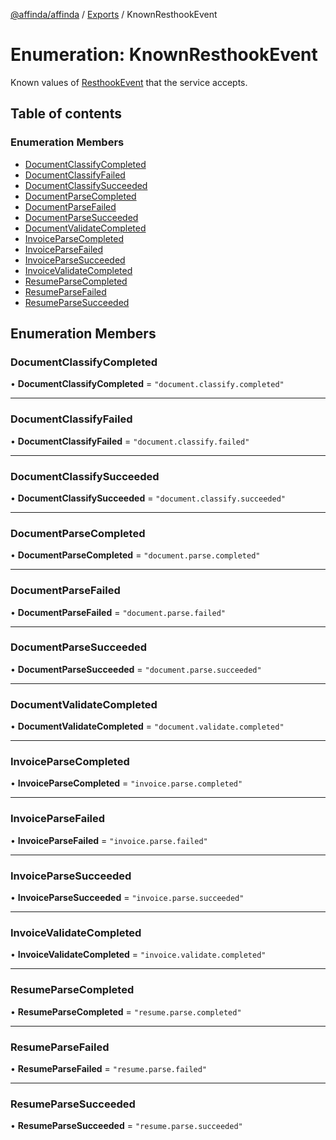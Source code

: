 [@affinda/affinda](../README.md) / [Exports](../modules.md) / KnownResthookEvent

# Enumeration: KnownResthookEvent

Known values of [ResthookEvent](../modules.md#resthookevent) that the service accepts.

## Table of contents

### Enumeration Members

- [DocumentClassifyCompleted](KnownResthookEvent.md#documentclassifycompleted)
- [DocumentClassifyFailed](KnownResthookEvent.md#documentclassifyfailed)
- [DocumentClassifySucceeded](KnownResthookEvent.md#documentclassifysucceeded)
- [DocumentParseCompleted](KnownResthookEvent.md#documentparsecompleted)
- [DocumentParseFailed](KnownResthookEvent.md#documentparsefailed)
- [DocumentParseSucceeded](KnownResthookEvent.md#documentparsesucceeded)
- [DocumentValidateCompleted](KnownResthookEvent.md#documentvalidatecompleted)
- [InvoiceParseCompleted](KnownResthookEvent.md#invoiceparsecompleted)
- [InvoiceParseFailed](KnownResthookEvent.md#invoiceparsefailed)
- [InvoiceParseSucceeded](KnownResthookEvent.md#invoiceparsesucceeded)
- [InvoiceValidateCompleted](KnownResthookEvent.md#invoicevalidatecompleted)
- [ResumeParseCompleted](KnownResthookEvent.md#resumeparsecompleted)
- [ResumeParseFailed](KnownResthookEvent.md#resumeparsefailed)
- [ResumeParseSucceeded](KnownResthookEvent.md#resumeparsesucceeded)

## Enumeration Members

### DocumentClassifyCompleted

• **DocumentClassifyCompleted** = ``"document.classify.completed"``

___

### DocumentClassifyFailed

• **DocumentClassifyFailed** = ``"document.classify.failed"``

___

### DocumentClassifySucceeded

• **DocumentClassifySucceeded** = ``"document.classify.succeeded"``

___

### DocumentParseCompleted

• **DocumentParseCompleted** = ``"document.parse.completed"``

___

### DocumentParseFailed

• **DocumentParseFailed** = ``"document.parse.failed"``

___

### DocumentParseSucceeded

• **DocumentParseSucceeded** = ``"document.parse.succeeded"``

___

### DocumentValidateCompleted

• **DocumentValidateCompleted** = ``"document.validate.completed"``

___

### InvoiceParseCompleted

• **InvoiceParseCompleted** = ``"invoice.parse.completed"``

___

### InvoiceParseFailed

• **InvoiceParseFailed** = ``"invoice.parse.failed"``

___

### InvoiceParseSucceeded

• **InvoiceParseSucceeded** = ``"invoice.parse.succeeded"``

___

### InvoiceValidateCompleted

• **InvoiceValidateCompleted** = ``"invoice.validate.completed"``

___

### ResumeParseCompleted

• **ResumeParseCompleted** = ``"resume.parse.completed"``

___

### ResumeParseFailed

• **ResumeParseFailed** = ``"resume.parse.failed"``

___

### ResumeParseSucceeded

• **ResumeParseSucceeded** = ``"resume.parse.succeeded"``
